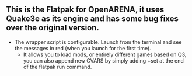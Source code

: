 ## This is the Flatpak for OpenARENA, it uses Quake3e as its engine and has some bug fixes over the original version.
- The wrapper script is configurable. Launch from the terminal and see the messages in red (when you launch for the first time).
    - It allows you to load mods, or entirely different games based on Q3, you can also append new CVARS by simply adding +set at the end of the flatpak run command.
